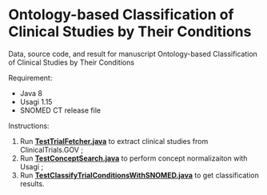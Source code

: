 # Ontology-based Classification of Clinical Studies by Their Conditions
Data, source code, and result for manuscript Ontology-based Classification of Clinical Studies by Their Conditions

Requirement:
* Java 8
* Usagi 1.15
* SNOMED CT release file


Instructions:
1. Run **[TestTrialFetcher.java](SNOMEDTest/src/main/java/edu/TestTrialFetcher.java)** to extract clinical studies from ClinicalTrials.GOV ;
2. Run **[TestConceptSearch.java](Usagi-1.1.5/src/org/ohdsi/apis/TestConceptSearch.java)** to perform concept normalizaiton with Usagi ;
3. Run **[TestClassifyTrialConditionsWithSNOMED.java](SNOMEDTest/src/main/java/edu/TestClassifyTrialConditionsWithSNOMED.java)** to get classification results. 
